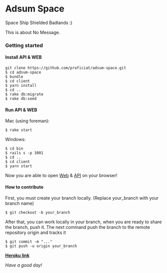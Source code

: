 # Adsum Space

Space Ship Shielded Badlands :)

This is about No Message.

### Getting started

#### Install API & WEB
```
git clone https://github.com/proficiat/adsum-space.git
$ cd adsum-space
$ bundle
$ cd client
$ yarn install
$ cd ..
$ rake db:migrate
$ rake db:seed
```

#### Run API & WEB
Mac (using foreman):
```
$ rake start
```
Windows:
```
$ cd bin
$ rails s -p 3001
$ cd ..
$ cd client
$ yarn start
```
Now you are able to open [Web](http://localhost:3000) & [API](http://localhost:3001)
on your browser!

#### How to contribute
First, you must create your branch locally. (Replace your_branch with your branch name)
```
$ git checkout -b your_branch
```
After that, you can work locally in your branch, when you are ready to share the branch, push it. The next command push the branch to the remote repository origin and tracks it
```
$ git commit -m "..."
$ git push -u origin your_branch
```

[__Heroku link__](https://shielded-badlands-82587.herokuapp.com/)

*Have a good day!*
